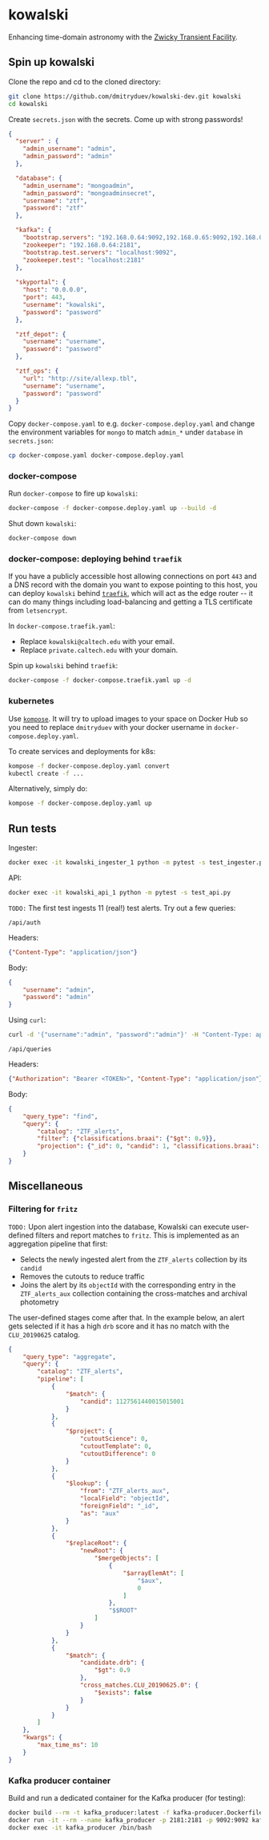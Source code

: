 # kowalski

Enhancing time-domain astronomy with the [Zwicky Transient Facility](https://ztf.caltech.edu).

## Spin up kowalski

Clone the repo and cd to the cloned directory:
```bash
git clone https://github.com/dmitryduev/kowalski-dev.git kowalski
cd kowalski
```

Create `secrets.json` with the secrets. Come up with strong passwords!
```json
{
  "server" : {
    "admin_username": "admin",
    "admin_password": "admin"
  },

  "database": {
    "admin_username": "mongoadmin",
    "admin_password": "mongoadminsecret",
    "username": "ztf",
    "password": "ztf"
  },

  "kafka": {
    "bootstrap.servers": "192.168.0.64:9092,192.168.0.65:9092,192.168.0.66:9092",
    "zookeeper": "192.168.0.64:2181",
    "bootstrap.test.servers": "localhost:9092",
    "zookeeper.test": "localhost:2181"
  },
  
  "skyportal": {
    "host": "0.0.0.0",
    "port": 443,
    "username": "kowalski",
    "password": "password"
  },

  "ztf_depot": {
    "username": "username",
    "password": "password"
  },

  "ztf_ops": {
    "url": "http://site/allexp.tbl",
    "username": "username",
    "password": "password"
  }
}
```

Copy `docker-compose.yaml` to e.g. `docker-compose.deploy.yaml` and change the environment variables for `mongo` 
to match `admin_*` under `database` in `secrets.json`:
```bash
cp docker-compose.yaml docker-compose.deploy.yaml
```

### docker-compose

Run `docker-compose` to fire up `kowalski`:
```bash
docker-compose -f docker-compose.deploy.yaml up --build -d
```

Shut down `kowalski`:
```bash
docker-compose down
```

### docker-compose: deploying behind `traefik`

If you have a publicly accessible host allowing connections on port `443` and a DNS record with the domain 
you want to expose pointing to this host, you can deploy `kowalski` behind [`traefik`](http://traefik.io), 
which will act as the edge router -- it can do many things including load-balancing and 
getting a TLS certificate from `letsencrypt`. 

In `docker-compose.traefik.yaml`:
- Replace `kowalski@caltech.edu` with your email.
- Replace `private.caltech.edu` with your domain.

Spin up `kowalski` behind `traefik`:

```bash
docker-compose -f docker-compose.traefik.yaml up -d
```

### kubernetes

Use [`kompose`](https://kompose.io/). 
It will try to upload images to your space on Docker Hub 
so you need to replace `dmitryduev` with your docker username in `docker-compose.deploy.yaml`.

To create services and deployments for k8s:
```bash
kompose -f docker-compose.deploy.yaml convert
kubectl create -f ...
```

Alternatively, simply do:
```bash
kompose -f docker-compose.deploy.yaml up
```


## Run tests

Ingester:
```bash
docker exec -it kowalski_ingester_1 python -m pytest -s test_ingester.py
```

API:
```bash
docker exec -it kowalski_api_1 python -m pytest -s test_api.py
```

`TODO:` The first test ingests 11 (real!) test alerts. Try out a few queries:

`/api/auth`

Headers:
```json
{"Content-Type": "application/json"}
```

Body:
```json
{
    "username": "admin",
    "password": "admin"
}
```

Using `curl`:
```bash
curl -d '{"username":"admin", "password":"admin"}' -H "Content-Type: application/json" -X POST https://localhost:4000/api/auth
```


`/api/queries`

Headers:
```json
{"Authorization": "Bearer <TOKEN>", "Content-Type": "application/json"}
```

Body:
```json
{
    "query_type": "find",
    "query": {
        "catalog": "ZTF_alerts",
    	"filter": {"classifications.braai": {"$gt": 0.9}},
    	"projection": {"_id": 0, "candid": 1, "classifications.braai": 1}
    }
}
```

## Miscellaneous

### Filtering for `fritz`

`TODO:` Upon alert ingestion into the database, Kowalski can execute user-defined filters and report matches to `fritz`.
This is implemented as an aggregation pipeline that first:
- Selects the newly ingested alert from the `ZTF_alerts` collection by its `candid`
- Removes the cutouts to reduce traffic
- Joins the alert by its `objectId` with the corresponding entry in the `ZTF_alerts_aux` collection containing the 
cross-matches and archival photometry

The user-defined stages come after that. In the example below, an alert gets selected if it has a high `drb` score and
it has no match with the `CLU_20190625` catalog.

```json
{
    "query_type": "aggregate",
    "query": {
        "catalog": "ZTF_alerts",
        "pipeline": [
            {
                "$match": {
                    "candid": 1127561440015015001
                }
            },
            {
                "$project": {
                    "cutoutScience": 0,
                    "cutoutTemplate": 0,
                    "cutoutDifference": 0
                }
            },
            {
                "$lookup": {
                    "from": "ZTF_alerts_aux",
                    "localField": "objectId",
                    "foreignField": "_id",
                    "as": "aux"
                }
            },
            {
                "$replaceRoot": {
                    "newRoot": {
                        "$mergeObjects": [
                            {
                                "$arrayElemAt": [
                                    "$aux",
                                    0
                                ]
                            },
                            "$$ROOT"
                        ]
                    }
                }
            },
            {
            	"$match": {
            		"candidate.drb": {
            			"$gt": 0.9
            		},
            		"cross_matches.CLU_20190625.0": {
	            		"$exists": false
	            	}
            	}
            }
        ]
    },
    "kwargs": {
        "max_time_ms": 10
    }
}
```

### Kafka producer container

Build and run a dedicated container for the Kafka producer (for testing):
```bash
docker build --rm -t kafka_producer:latest -f kafka-producer.Dockerfile .
docker run -it --rm --name kafka_producer -p 2181:2181 -p 9092:9092 kafka_producer:latest
docker exec -it kafka_producer /bin/bash
``` 